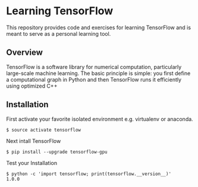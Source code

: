 # Learning TensorFlow

This repository provides code and exercises for learning TensorFlow and is meant to serve as a personal learning tool.

## Overview

TensorFlow is a software library for numerical computation, particularly large-scale machine learning. The basic principle is simple: you first define a computational graph in Python and then TensorFlow runs it efficiently using optimized C++

## Installation

First activate your favorite isolated environment e.g. virtualenv or anaconda.

```
$ source activate tensorflow
```

Next intall TensorFlow

```
$ pip install --upgrade tensorflow-gpu
```

Test your Installation

```
$ python -c 'import tensorflow; print(tensorflow.__version__)'
1.0.0
```
